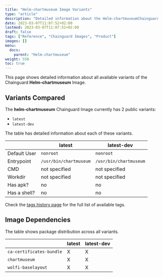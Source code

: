 ```yaml
---
title: "Helm-chartmuseum Image Variants"
type: "article"
description: "Detailed information about the Helm-chartmuseumChainguard Image variants"
date: 2023-03-07T11:07:52+02:00
lastmod: 2023-03-07T11:07:52+02:00
draft: false
tags: ["Reference", "Chainguard Images", "Product"]
images: []
menu:
  docs:
    parent: "Helm-chartmuseum"
weight: 550
toc: true
---
```


This page shows detailed information about all available variants of the Chainguard **Helm-chartmuseum** Image.

## Variants Compared
The **helm-chartmuseum** Chainguard Image currently has 2 public variants: 

- `latest`
- `latest-dev`

The table has detailed information about each of these variants.

|              | latest                 | latest-dev             |
|--------------|------------------------|------------------------|
| Default User | `nonroot`              | `nonroot`              |
| Entrypoint   | `/usr/bin/chartmuseum` | `/usr/bin/chartmuseum` |
| CMD          | not specified          | not specified          |
| Workdir      | not specified          | not specified          |
| Has apk?     | no                     | no                     |
| Has a shell? | no                     | no                     |

Check the [tags history page](/chainguard/chainguard-images/reference/helm-chartmuseum/tags_history/) for the full list of available tags.
## Image Dependencies
The table shows package distribution across all variants.

|                          | latest | latest-dev |
|--------------------------|--------|------------|
| `ca-certificates-bundle` | X      | X          |
| `chartmuseum`            | X      | X          |
| `wolfi-baselayout`       | X      | X          |

